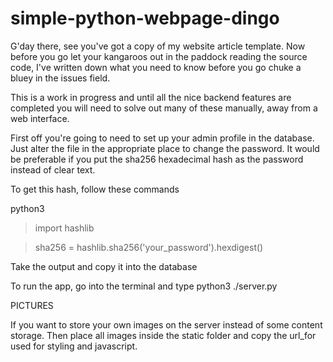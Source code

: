 # simple-python-webpage-dingo

G'day there, see you've got a copy of my website article template.
Now before you go let your kangaroos out in the paddock reading the
source code, I've written down what you need to know before you go
chuke a bluey in the issues field.

This is a work in progress and until all the nice backend features are
completed you will need to solve out many of these manually, away from
a web interface.

First off you're going to need to set up your admin profile in the
database. Just alter the file in the appropriate place to change the
password. It would be preferable if you put the sha256 hexadecimal hash
as the password instead of clear text.

To get this hash, follow these commands

python3
> import hashlib

> sha256 = hashlib.sha256('your_password').hexdigest()

Take the output and copy it into the database

To run the app, go into the terminal and type
python3 ./server.py

PICTURES

If you want to store your own images on the server instead of some
content storage. Then place all images inside the static folder and
copy the url_for used for styling and javascript.